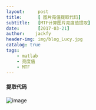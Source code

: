 ```yaml
---
layout:     post
title:      [ 图片亮值提取代码]
subtitle:   [MTF计算图片亮度值提取]
date:       [2017-03-21]
author:    jackfy
header-img: img/blog_Lucy.jpg
catalog: true
tags:
    - matlab
    - 亮度值
    - MTF
---
```

#### 提取代码
![image](https://github.com/Opticscloudend/opticscloudend.github.io/assets/131378528/6dd42033-5faf-4c45-a9ed-f83753590b93)
